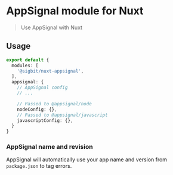 # AppSignal module for Nuxt
> Use AppSignal with Nuxt

## Usage
```ts
export default {
  modules: [
    '@sigbit/nuxt-appsignal',
  ],
  appsignal: {
    // AppSignal config
    // ...

    // Passed to @appsignal/node
    nodeConfig: {},
    // Passed to @appsignal/javascript
    javascriptConfig: {},
  }
}
```

### AppSignal name and revision
AppSignal will automatically use your app name and version from `package.json` to tag errors.